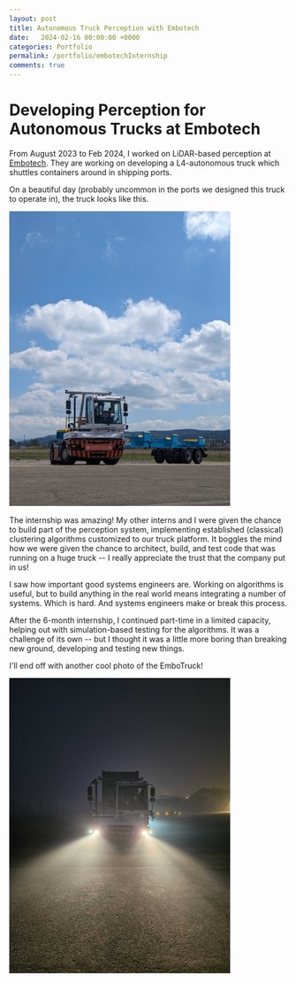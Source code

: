 ```yaml
---
layout: post
title: Autonomous Truck Perception with Embotech
date:   2024-02-16 00:00:00 +0000
categories: Portfolio
permalink: /portfolio/embotechInternship
comments: true
---
```


# Developing Perception for Autonomous Trucks at Embotech

From August 2023 to Feb 2024, I worked on LiDAR-based perception at [Embotech](https://www.embotech.com/). They are working on developing a L4-autonomous truck which shuttles containers around in shipping ports.

On a beautiful day (probably uncommon in the ports we designed this truck to operate in), the truck looks like this.
<p align="left">
    <img width="400" src="../assets/EmbotechIntern/sunny_embotruck.jpg"> 
</p>

The internship was amazing! My other interns and I were given the chance to build part of the perception system, implementing established (classical) clustering algorithms customized to our truck platform. It boggles the mind how we were given the chance to architect, build, and test code that was running on a huge truck -- I really appreciate the trust that the company put in us!

I saw how important good systems engineers are. Working on algorithms is useful, but to build anything in the real world means integrating a number of systems. Which is hard. And systems engineers make or break this process.

After the 6-month internship, I continued part-time in a limited capacity, helping out with simulation-based testing for the algorithms. It was a challenge of its own -- but I thought it was a little more boring than breaking new ground, developing and testing new things.

I'll end off with another cool photo of the EmboTruck!
<p align="left">
    <img width="400" src="../assets/EmbotechIntern/foggy_night_embotruck.jpg"> 
</p>
